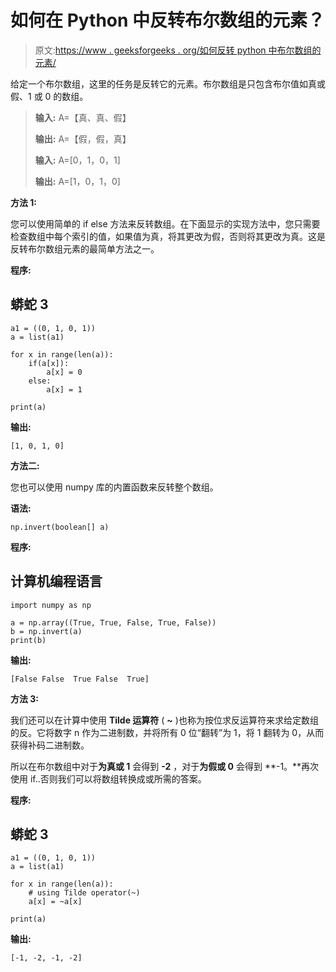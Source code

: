 # 如何在 Python 中反转布尔数组的元素？

> 原文:[https://www . geeksforgeeks . org/如何反转 python 中布尔数组的元素/](https://www.geeksforgeeks.org/how-to-invert-the-elements-of-a-boolean-array-in-python/)

给定一个布尔数组，这里的任务是反转它的元素。布尔数组是只包含布尔值如真或假、1 或 0 的数组。

> **输入:** A=【真、真、假】
> 
> **输出:** A=【假，假，真】
> 
> **输入:** A=[0，1，0，1]
> 
> **输出:** A=[1，0，1，0]

**方法 1:**

您可以使用简单的 if else 方法来反转数组。在下面显示的实现方法中，您只需要检查数组中每个索引的值，如果值为真，将其更改为假，否则将其更改为真。这是反转布尔数组元素的最简单方法之一。

**程序:**

## 蟒蛇 3

```
a1 = ((0, 1, 0, 1))
a = list(a1)

for x in range(len(a)):
    if(a[x]):
        a[x] = 0
    else:
        a[x] = 1

print(a)
```

**输出:**

```
[1, 0, 1, 0]
```

**方法二:**

您也可以使用 numpy 库的内置函数来反转整个数组。

**语法:**

```
np.invert(boolean[] a)
```

**程序:**

## 计算机编程语言

```
import numpy as np

a = np.array((True, True, False, True, False))
b = np.invert(a)
print(b)
```

**输出:**

```
[False False  True False  True]
```

**方法 3:**

我们还可以在计算中使用 **Tilde 运算符** ( **~** )也称为按位求反运算符来求给定数组的反。它将数字 n 作为二进制数，并将所有 0 位“翻转”为 1，将 1 翻转为 0，从而获得补码二进制数。

所以在布尔数组中对于**为真或 1** 会得到 **-2** ，对于**为假或 0** 会得到 **-1。**再次使用 if..否则我们可以将数组转换成或所需的答案。

**程序:**

## 蟒蛇 3

```
a1 = ((0, 1, 0, 1))
a = list(a1)

for x in range(len(a)):
    # using Tilde operator(~)
    a[x] = ~a[x]

print(a)
```

**输出:**

```
[-1, -2, -1, -2]
```